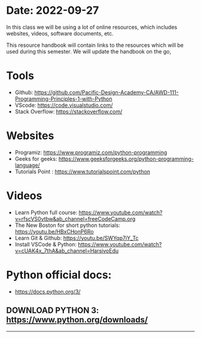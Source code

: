 # Date: 2022-09-27

In this class we will be using a lot of online resources, which includes websites, videos, software documents, etc.

This resource handbook will contain links to the resources which will be used during this semester. We will update the handbook on the go,

# Tools
* Github: https://github.com/Pacific-Design-Academy-CA/AWD-111-Programming-Principles-1-with-Python
* VScode: https://code.visualstudio.com/
* Stack Overflow: https://stackoverflow.com/

# Websites
* Programiz: https://www.programiz.com/python-programming
* Geeks for geeks: https://www.geeksforgeeks.org/python-programming-language/
* Tutorials Point : https://www.tutorialspoint.com/python

# Videos
* Learn Python full course: https://www.youtube.com/watch?v=rfscVS0vtbw&ab_channel=freeCodeCamp.org
* The New Boston for short python tutorials: https://youtu.be/HBxCHonP6Ro
* Learn Git & Github: https://youtu.be/SWYqp7iY_Tc
* Install VSCode & Python: https://www.youtube.com/watch?v=cUAK4x_7thA&ab_channel=HarsivoEdu

# Python official docs:
* https://docs.python.org/3/

## DOWNLOAD PYTHON 3: https://www.python.org/downloads/


****
